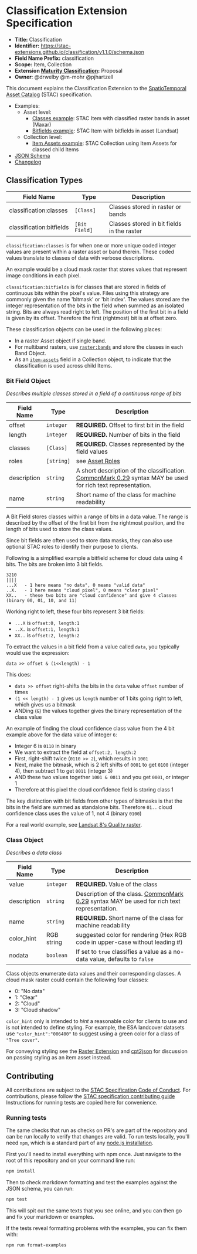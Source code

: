# Classification Extension Specification

- **Title:** Classification
- **Identifier:** <https://stac-extensions.github.io/classification/v1.1.0/schema.json>
- **Field Name Prefix:** classification
- **Scope:** Item, Collection
- **Extension [Maturity Classification](https://github.com/radiantearth/stac-spec/tree/master/extensions/README.md#extension-maturity):** Proposal
- **Owner**: @drwelby @m-mohr @pjhartzell

This document explains the Classification Extension to the
[SpatioTemporal Asset Catalog](https://github.com/radiantearth/stac-spec) (STAC) specification.

- Examples:
  - Asset level:
    - [Classes example](examples/item-classes-maxar.json): STAC Item with classified raster bands in asset (Maxar)
    - [Bitfields example](examples/item-bitfields-landsat.json): STAC Item with bitfields in asset (Landsat)
  - Collection level:
    - [Item Assets example](examples/collection-item-assets.json): STAC Collection using Item Assets for classed child Items
- [JSON Schema](json-schema/schema.json)
- [Changelog](./CHANGELOG.md)

## Classification Types

| Field Name               | Type          | Description                                |
| ------------------------ | ------------- | ------------------------------------------ |
| classification:classes   | `[Class]`     | Classes stored in raster or bands          |
| classification:bitfields | `[Bit Field]` | Classes stored in bit fields in the raster |

`classification:classes` is for when one or more unique coded integer values are present within a raster asset
or band therein. These coded values translate to classes of data with verbose descriptions.

An example would be a cloud mask raster that stores values that represent image conditions in each pixel.

`classification:bitfields` is for classes that are stored in fields of continuous bits within the pixel's value.
Files using this strategy are commonly given the name 'bitmask' or 'bit index'. The values stored are the integer
representation of the bits in the field when summed as an isolated string. Bits are always read right to left. The
position of the first bit in a field is given by its offset. Therefore the first (rightmost) bit is at offset zero.

These classification objects can be used in the following places:

- In a raster Asset object if single band.
- For multiband rasters, use [`raster:bands`](https://github.com/stac-extensions/raster) and store the classes in
  each Band Object.
- As an [`item-assets`](https://github.com/stac-extensions/item-assets) field in a Collection object, to indicate
  that the classification is used across child Items.

### Bit Field Object

*Describes multiple classes stored in a field of a continuous range of bits*

| Field Name  | Type       | Description                                                                                                                           |
| ----------- | ---------- | ------------------------------------------------------------------------------------------------------------------------------------- |
| offset      | `integer`  | **REQUIRED.** Offset to first bit in the field                                                                                        |
| length      | `integer`  | **REQUIRED.** Number of bits in the field                                                                                             |
| classes     | `[Class]`  | **REQUIRED.** Classes represented by the field values                                                                                 |
| roles       | `[string]` | see [Asset Roles](https://github.com/radiantearth/stac-spec/blob/master/item-spec/item-spec.md#asset-roles)                           |
| description | `string`   | A short description of the classification. [CommonMark 0.29](http://commonmark.org/) syntax MAY be used for rich text representation. |
| name        | `string`   | Short name of the class for machine readability                                                                                       |

A Bit Field stores classes within a range of bits in a data value. The range is described by the offset of the first
bit from the rightmost position, and the length of bits used to store the class values.

Since bit fields are often used to store data masks, they can also use optional STAC roles to identify their purpose
to clients.

Following is a simplified example a bitfield scheme for cloud data using 4 bits. The bits are broken into 3 bit fields.

```{.txt}
3210
||||
...X   - 1 here means "no data", 0 means "valid data"
..X.   - 1 here means "cloud pixel", 0 means "clear pixel"
XX..   - these two bits are "cloud confidence" and give 4 classes (binary 00, 01, 10, and 11)
```

Working right to left, these four bits represent 3 bit fields:

- `...X` is `offset:0, length:1`
- `..X.` is `offset:1, length:1`
- `XX..` is `offset:2, length:2`

To extract the values in a bit field from a value called `data`, you typically would use the expression:

`data >> offset & (1<<length) - 1`

This does:

- `data >> offset` right-shifts the bits in the `data` value `offset` number of times
- `(1 << length) - 1` gives us `length` number of 1 bits going right to left, which gives us a bitmask
- ANDing (`&`) the values together gives the binary representation of the class value

An example of finding the cloud confidence class value from the 4 bit example above for the data value of integer `6`:

- Integer 6 is `0110` in binary
- We want to extract the field at `offset:2, length:2`
- First, right-shift twice (`0110 >> 2`), which results in `1001`
- Next, make the bitmask, which is 2 left shifts of `0001` to get `0100` (integer 4), then subtract 1 to
  get `0011` (integer 3)
- AND these two values together `1001 & 0011` and you get `0001`, or integer 1
- Therefore at this pixel the cloud confidence field is storing class 1

The key distinction with bit fields from other types of bitmasks is that the bits in the field are summed
as standalone bits. Therefore `01..` cloud confidence class uses the value of 1, not 4 (binary `0100`)

For a real world example, see [Landsat 8's Quality raster](https://www.usgs.gov/media/images/landsat-1-8-collection-1-level-1-quality-bit-designations).

### Class Object

*Describes a data class*

| Field Name  | Type       | Description                                                                                                          |
| ----------- | ---------- | -------------------------------------------------------------------------------------------------------------------- |
| value       | `integer`  | **REQUIRED.** Value of the class                                                                                     |
| description | `string`   | Description of the class. [CommonMark 0.29](http://commonmark.org/) syntax MAY be used for rich text representation. |
| name        | `string`   | **REQUIRED.** Short name of the class for machine readability                                                        |
| color_hint  | RGB string | suggested color for rendering (Hex RGB code in upper-case without leading #)                                         |
| nodata      | `boolean`  | If set to `true` classifies a value as a no-data value, defaults to `false`                                          |

Class objects enumerate data values and their corresponding classes.
A cloud mask raster could contain the following four classes:

- 0: "No data"
- 1: "Clear"
- 2: "Cloud"
- 3: "Cloud shadow"

`color_hint` only is intended to *hint* a reasonable color for clients to use and is not intended to define styling.
For example, the ESA landcover datasets use `"color_hint":"006400"` to suggest using a green color for a class of
`"Tree cover"`.

For conveying styling see the [Raster Extension](https://github.com/stac-extensions/raster/issues/17) and
[cpt2json](https://github.com/zakjan/cpt2json) for discussion on passing styling as an item asset instead.

## Contributing

All contributions are subject to the
[STAC Specification Code of Conduct](https://github.com/radiantearth/stac-spec/blob/master/CODE_OF_CONDUCT.md).
For contributions, please follow the
[STAC specification contributing guide](https://github.com/radiantearth/stac-spec/blob/master/CONTRIBUTING.md)
Instructions for running tests are copied here for convenience.

### Running tests

The same checks that run as checks on PR's are part of the repository and can be run locally to verify that changes
are valid.
To run tests locally, you'll need `npm`, which is a standard part of any
[node.js installation](https://nodejs.org/en/download/).

First you'll need to install everything with npm once. Just navigate to the root of this repository and on
your command line run:

```bash
npm install
```

Then to check markdown formatting and test the examples against the JSON schema, you can run:

```bash
npm test
```

This will spit out the same texts that you see online, and you can then go and fix your markdown or examples.

If the tests reveal formatting problems with the examples, you can fix them with:

```bash
npm run format-examples
```
